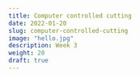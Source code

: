 ```yaml
---
title: Computer controlled cutting
date: 2022-01-20
slug: computer-controlled-cutting
image: "hello.jpg"
description: Week 3
weight: 20
draft: true
---
```

